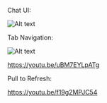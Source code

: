 Chat UI:

![Alt text](https://raw.githubusercontent.com/kweaver00/android-learning/master/UI/imgs/chatui.png "Screenshot 1")


Tab Navigation:

![Alt text](https://raw.githubusercontent.com/kweaver00/android-learning/master/UI/imgs/tabnav.png "Screenshot 1")

https://youtu.be/uBM7EYLpATg


Pull to Refresh:

https://youtu.be/f19g2MPJC54
